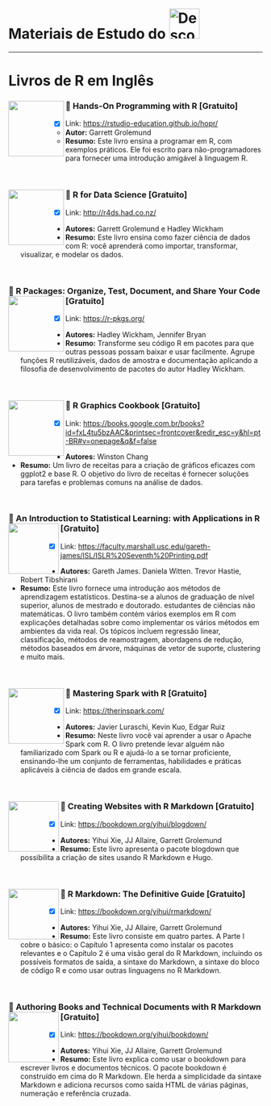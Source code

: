 
# Materiais de Estudo do <a  href="https://www.instagram.com/descomplicaestatistica/"> <img src="https://www.cbib.cl/wp-content/uploads/2019/10/Logo-RStudio-imagen-destacada.png" title="Descomplica Estatistica" class="center" width="60">  </a>  

------

# Livros de R em Inglês

### :green_book: Hands-On Programming with R [Gratuito] <img align="left" width="110" src="https://images-na.ssl-images-amazon.com/images/I/51SZMR4JKML._SX379_BO1,204,203,200_.jpg">
- [x] Link: https://rstudio-education.github.io/hopr/
  - **Autor:** Garrett Grolemund
  - **Resumo:** Este livro ensina a programar em R, com exemplos práticos. Ele foi escrito para não-programadores para fornecer uma introdução amigável à linguagem R. 

<br/> 

### :green_book: R for Data Science [Gratuito] <img align="left" width="110" src="https://images-na.ssl-images-amazon.com/images/I/51Vfk-LxgML._SX331_BO1,204,203,200_.jpg">
- [x]  Link: http://r4ds.had.co.nz/
  - **Autores:** Garrett Grolemund e Hadley Wickham
  - **Resumo:** Este livro ensina como fazer ciência de dados com R: você aprenderá como importar, transformar, visualizar, e modelar os dados.

<br/> 
      
### :green_book: R Packages: Organize, Test, Document, and Share Your Code [Gratuito] <img align="left" width="110" src="https://images-na.ssl-images-amazon.com/images/I/51Gq08EumSL._SY445_QL70_ML2_.jpg">
- [x]  Link: https://r-pkgs.org/
  - **Autores:** Hadley Wickham, Jennifer Bryan
  - **Resumo:** Transforme seu código R em pacotes para que outras pessoas possam baixar e usar facilmente. Agrupe funções R reutilizáveis, dados de amostra e documentação aplicando a filosofia de desenvolvimento de pacotes do autor Hadley Wickham.
  
  <br/> 
  
### :green_book: R Graphics Cookbook [Gratuito]   <img align="left" width="110" src="https://m.media-amazon.com/images/I/51pbSD4qd-L.jpg">
- [x]  Link: https://books.google.com.br/books?id=fxL4tu5bzAAC&printsec=frontcover&redir_esc=y&hl=pt-BR#v=onepage&q&f=false
  - **Autores:** Winston Chang
  - **Resumo:** Um livro de receitas para a criação de gráficos eficazes com ggplot2 e base R. O objetivo do livro de receitas é fornecer soluções para tarefas e problemas comuns na análise de dados.
  
  <br/> 
  
  ### :green_book: An Introduction to Statistical Learning: with Applications in R [Gratuito] <img align="left" width="100" src="https://images-na.ssl-images-amazon.com/images/I/61Lvnv9+CML.jpg">
- [x]  Link: https://faculty.marshall.usc.edu/gareth-james/ISL/ISLR%20Seventh%20Printing.pdf
  - **Autores:** Gareth James. Daniela Witten. Trevor Hastie, Robert Tibshirani
  - **Resumo:** Este livro fornece uma introdução aos métodos de aprendizagem estatísticos. Destina-se a alunos de graduação de nível superior, alunos de mestrado e doutorado. estudantes de ciências não matemáticas. O livro também contém vários exemplos em R com explicações detalhadas sobre como implementar os vários métodos em ambientes da vida real. Os tópicos incluem regressão linear, classificação, métodos de reamostragem, abordagens de redução, métodos baseados em árvore, máquinas de vetor de suporte, clustering e muito mais.   
  
<br/>  
  
 ### :green_book: Mastering Spark with R [Gratuito] <img align="left" width="110" src="https://images-na.ssl-images-amazon.com/images/I/91brkxT15fL.jpg">
- [x]  Link: https://therinspark.com/
  - **Autores:** Javier Luraschi, Kevin Kuo, Edgar Ruiz
  - **Resumo:** Neste livro você vai aprender a usar o Apache Spark com R. O livro pretende levar alguém não familiarizado com Spark ou R e ajudá-lo a se tornar proficiente, ensinando-lhe um conjunto de ferramentas, habilidades e práticas aplicáveis à ciência de dados em grande escala. 
  
  <br/> 
  
 ### :green_book: Creating Websites with R Markdown [Gratuito] <img align="left" width="100" src="https://m.media-amazon.com/images/I/51BNGFbf+1L.jpg">
- [x]  Link: https://bookdown.org/yihui/blogdown/
  - **Autores:** Yihui Xie, JJ Allaire, Garrett Grolemund
  - **Resumo:** Este livro apresenta o pacote blogdown que possibilita a criação de sites usando R Markdown e Hugo.
  
  <br/> 
  
 ### :green_book: R Markdown: The Definitive Guide [Gratuito] <img align="left" width="100" src="https://m.media-amazon.com/images/I/41FjIfC3EgL.jpg">
- [x]  Link: https://bookdown.org/yihui/rmarkdown/
  - **Autores:** Yihui Xie, JJ Allaire, Garrett Grolemund
  - **Resumo:** Este livro consiste em quatro partes. A Parte I cobre o básico: o Capítulo 1 apresenta como instalar os pacotes relevantes e o Capítulo 2 é uma visão geral do R Markdown, incluindo os possíveis formatos de saída, a sintaxe do Markdown, a sintaxe do bloco de código R e como usar outras linguagens no R Markdown.

<br/> 

 ### :green_book: Authoring Books and Technical Documents with R Markdown [Gratuito] <img align="left" width="100" src="https://bookdown.org/yihui/bookdown/images/cover.jpg">
- [x]  Link: https://bookdown.org/yihui/bookdown/
  - **Autores:** Yihui Xie, JJ Allaire, Garrett Grolemund
  - **Resumo:** Este livro explica como usar o bookdown para escrever livros e documentos técnicos. O pacote bookdown é construído em cima do R Markdown. Ele herda a simplicidade da sintaxe Markdown e adiciona recursos como saída HTML de várias páginas, numeração e referência cruzada.
